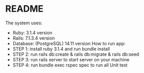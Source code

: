# README

The system uses:
- Ruby: 3.1.4 version
- Rails: 7.1.3.4 version
- Database: (PostgreSQL) 14.11 version
How to run app:
- STEP 1: install ruby 3.1.4 and run bundle install
- STEP 2: run rails db:create & rails db:migrate & rails db:seed
- STEP 3: run rails server to start server on your machine
- STEP 4: run bundle exec rspec spec to run all Unit test